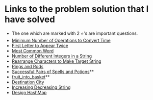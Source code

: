 # Links to the problem solution that I have solved
* The one which are marked with 2 ⭐'s are important questions.
* <a href="https://leetcode.com/problems/minimum-number-of-operations-to-convert-time/">Minimum Number of Operations to Convert Time</a>
* <a href="https://leetcode.com/problems/first-letter-to-appear-twice/">First Letter to Appear Twice</a>
* <a href="https://leetcode.com/problems/most-common-word/">Most Common Word</a>
* <a href="https://leetcode.com/problems/number-of-different-integers-in-a-string/">Number of Different Integers in a String</a>
* <a href="https://leetcode.com/problems/rearrange-characters-to-make-target-string/">Rearrange Characters to Make Target String</a>
* <a href="https://leetcode.com/problems/rings-and-rods/">Rings and Rods</a>
* <a href="https://leetcode.com/problems/successful-pairs-of-spells-and-potions/">Successful Pairs of Spells and Potions</a>**
* <a href="https://leetcode.com/problems/fruit-into-baskets/">fruit_into_basket</a>**
* <a href="https://leetcode.com/problems/destination-city/">Destination City</a>
* <a href="https://leetcode.com/problems/increasing-decreasing-string/">Increasing Decreasing String</a>
* <a href="https://leetcode.com/problems/design-hashmap/">Design HashMap</a>
